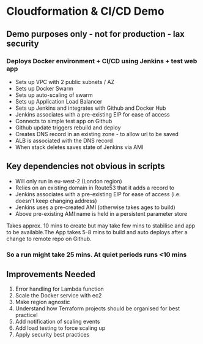 # Cloudformation & CI/CD Demo

## Demo purposes only - not for production - lax security

### Deploys Docker environment + CI/CD using Jenkins + test web app

* Sets up VPC with 2 public subnets / AZ
* Sets up Docker Swarm
* Sets up auto-scaling of swarm
* Sets up Application Load Balancer
* Sets up Jenkins and integrates with Github and Docker Hub
* Jenkins associates with a pre-existing EIP for ease of access
* Connects to simple test app on Github
* Github update triggers rebuild and deploy
* Creates DNS record in an existing zone - to allow url to be saved
* ALB is associated with the DNS record
* When stack deletes saves state of Jenkins via AMI

## Key dependencies not obvious in scripts

* Will only run in eu-west-2 (London region)
* Relies on an existing domain in Route53 that it adds a record to
* Jenkins associates with a pre-existing EIP for ease of access (i.e. doesn't keep changing address)
* Jenkins uses a pre-created AMI (otherwise takes ages to build)
* Above pre-existing AMI name is held in a persistent parameter store

Takes approx. 10 mins to create but may take few mins to stabilise
and app to be available.The App takes 5-8 mins to build and auto deploys after a change
to remote repo on Github.

### So a run might take 25 mins. At quiet periods runs <10 mins

## Improvements Needed

1. Error handling for Lambda function
2. Scale the Docker service with ec2
3. Make region agnostic
4. Understand how Terraform projects should be organised for best practice!
5. Add notification of scaling events
6. Add load testing to force scaling up
7. Apply security best practices
